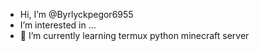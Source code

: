 - Hi, I’m @Byrlyckpegor6955
- I’m interested in ...
- 🌱 I’m currently learning termux python minecraft server
